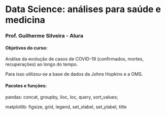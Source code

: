 # Data Science: análises para saúde e medicina
### Prof. Guilherme Silveira - Alura

#### Objetivos do curso:
Análise da evolução de casos de COVID-19 (confirmados, mortes, recuperações) ao longo do tempo. <p>
Para isso utilizou-se a base de dados da Johns Hopkins e a OMS.

#### Pacotes e funções:
pandas: concat, groupby, iloc, loc, query, sort_values; <p>
matplotlib: figsize, grid, legend, set_xlabel, set_ylabel, title
